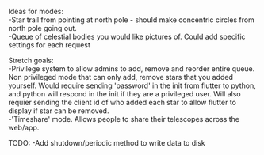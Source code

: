 Ideas for modes:\
-Star trail from pointing at north pole - should make concentric circles from north pole going out.\
-Queue of celestial bodies you would like pictures of. Could add specific settings for each request

Stretch goals:\
-Privilege system to allow admins to add, remove and reorder entire queue. Non privileged mode that can only add, remove stars that you added yourself. Would require sending 'password' in the init from flutter to python, and python will respond in the init if they are a privileged user. Will also requier sending the client id of who added each star to allow flutter to display if star can be removed.\
-'Timeshare' mode. Allows people to share their telescopes across the web/app. 

TODO: 
-Add shutdown/periodic method to write data to disk
